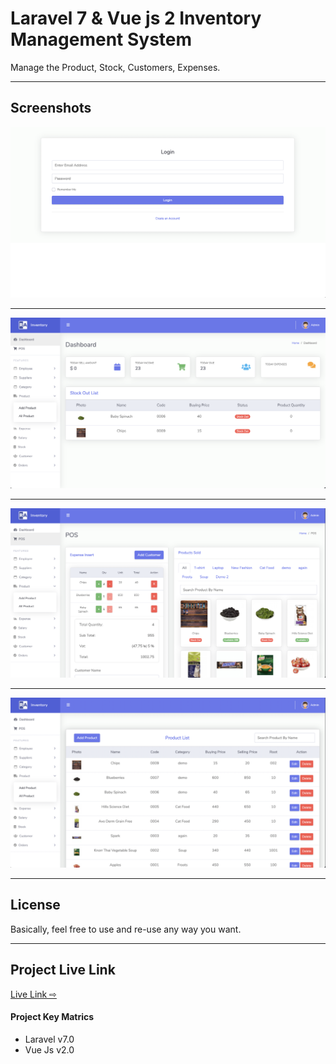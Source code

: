 # Laravel 7 & Vue js 2 Inventory Management System

Manage the Product, Stock, Customers, Expenses.
- - - - -

## Screenshots 
![Laravel Vue Inventory Management 01](public/img/login.png)

- - - - -

![Laravel Vue Inventory Management 02](public/img/dashboard.png)

- - - - -

![Laravel Vue Inventory Management 03](public/img/pos.png)

- - - - -

![Laravel Vue Inventory Management 04](public/img/product.png)

- - - - -



## License

Basically, feel free to use and re-use any way you want.

---

## Project Live Link
[Live Link ⇨ ](https://inventory.tarekuldev.com/)

#### Project Key Matrics
- Laravel v7.0
- Vue Js v2.0

